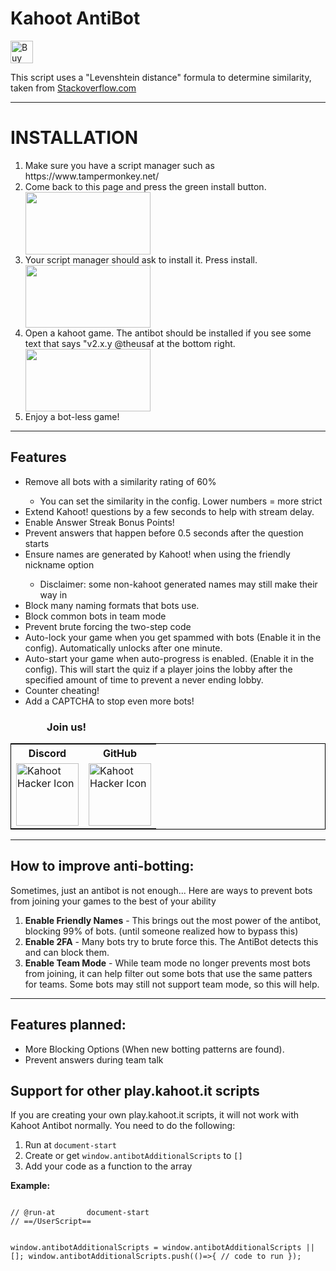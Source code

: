 <h1>Kahoot AntiBot</h1>
<a href='https://ko-fi.com/D1D4385AU' target='_blank'><img height='36' style='border:0px;height:36px;' src='https://cdn.ko-fi.com/cdn/kofi2.png?v=2' border='0' alt='Buy Me a Coffee at ko-fi.com' /></a>
<p>This script uses a "Levenshtein distance" formula to determine similarity, taken from <a href="https://stackoverflow.com/questions/10473745/compare-strings-javascript-return-of-likely">Stackoverflow.com</a></p>
<hr>
<b><h1>INSTALLATION</h1></b>
<ol>
  <li>Make sure you have a script manager such as https://www.tampermonkey.net/</li>
  <li>Come back to this page and press the green install button.</li>
  <img src="https://cdn.discordapp.com/attachments/552323024083484700/665721774993834024/Screen_Shot_2020-01-11_at_4.59.39_PM.png" height="100" width="200">
  <li>Your script manager should ask to install it. Press install.</li>
  <img src="https://cdn.discordapp.com/attachments/552323024083484700/665721772481708032/Screen_Shot_2020-01-11_at_5.00.07_PM.png" height="100" width="200">
  <li>Open a kahoot game. The antibot should be installed if you see some text that says "v2.x.y @theusaf at the bottom right.</li><img src="https://cdn.discordapp.com/attachments/552323024083484700/665600000318898214/Screen_Shot_2020-01-11_at_8.55.56_AM.png" height="100" width="200">
  <li>Enjoy a bot-less game!</li>
</ol>
<hr>
<h2>Features</h2>
<ul>
  <li>Remove all bots with a similarity rating of 60%</li>
  <ul><li>You can set the similarity in the config. Lower numbers = more strict</li></ul>
  <li>Extend Kahoot! questions by a few seconds to help with stream delay.</li>
  <li>Enable Answer Streak Bonus Points!</li>
  <li>Prevent answers that happen before 0.5 seconds after the question starts</li>
  <li>Ensure names are generated by Kahoot! when using the friendly nickname option</li>
  <ul><li>Disclaimer: some non-kahoot generated names may still make their way in</li></ul>
  <li>Block many naming formats that bots use.</li>
  <li>Block common bots in team mode</li>
  <li>Prevent brute forcing the two-step code</li>
  <li>Auto-lock your game when you get spammed with bots (Enable it in the config). Automatically unlocks after one minute.</li>
  <li>Auto-start your game when auto-progress is enabled. (Enable it in the config). This will start the quiz if a player joins the lobby after the specified amount of time to prevent a never ending lobby.</li>
  <li>Counter cheating!</li>
  <li>Add a CAPTCHA to stop even more bots!</li>
</ul>
<h3>&nbsp; &nbsp; &nbsp; &nbsp; &nbsp; &nbsp; &nbsp; &nbsp;Join us!</h3>
<table style="border: solid 0.1rem black">
  <tbody>
    <tr>
      <th>Discord</th>
      <th>GitHub</th>
    </tr>
    <tr>
      <td><a href="https://discord.gg/pPdvXU6"><img src="https://cdn.discordapp.com/icons/641133408205930506/31c023710d468520708d6defb32a89bc.png?size=128" alt="Kahoot Hacker Icon" height="100" width="100"></a></td>
      <td><a href="https://github.com/theusaf/kahoot-antibot"><img src="https://github.githubassets.com/images/modules/logos_page/GitHub-Mark.png" alt="Kahoot Hacker Icon" height="100" width="100"></a></td>
    </tr>
  </tbody>
</table>
<hr>
<h2>How to improve anti-botting:</h2>
<p>Sometimes, just an antibot is not enough... Here are ways to prevent bots from joining your games to the best of your ability</p>
<ol>
  <li><b>Enable Friendly Names</b> - This brings out the most power of the antibot, blocking 99% of bots. (until someone realized how to bypass this)</li>
  <li><b>Enable 2FA</b> - Many bots try to brute force this. The AntiBot detects this and can block them.</li>
  <li><b>Enable Team Mode</b> - While team mode no longer prevents most bots from joining, it can help filter out some bots that use the same patters for teams. Some bots may still not support team mode, so this will help.</li>
</ol>
<hr>
<h2>Features planned:</h2>
<ul>
  <li>More Blocking Options (When new botting patterns are found).</li>
  <li>Prevent answers during team talk</li>
</ul>
<h2>Support for other play.kahoot.it scripts</h2>
<p>If you are creating your own play.kahoot.it scripts, it will not work with Kahoot Antibot normally. You need to do the following:</p>
<ol>
 <li>Run at <code>document-start</code></li>
 <li>Create or get <code>window.antibotAdditionalScripts</code> to <code>[]</code></li>
 <li>Add your code as a function to the array</li>
</ol>
<strong>Example:</strong>
<pre><code>
// @run-at       document-start
// ==/UserScript==

window.antibotAdditionalScripts = window.antibotAdditionalScripts || [];
window.antibotAdditionalScripts.push(()=>{
  // code to run
});
</code></pre>
